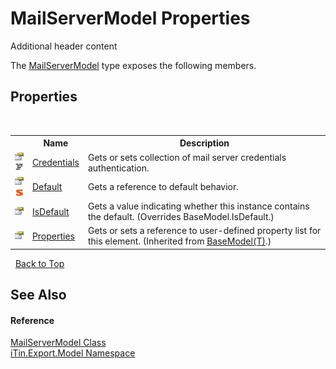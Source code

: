 # MailServerModel Properties
Additional header content 

The <a href="T_iTin_Export_Model_MailServerModel">MailServerModel</a> type exposes the following members.


## Properties
&nbsp;<table><tr><th></th><th>Name</th><th>Description</th></tr><tr><td>![Public property](media/pubproperty.gif "Public property")![Code example](media/CodeExample.png "Code example")</td><td><a href="P_iTin_Export_Model_MailServerModel_Credentials">Credentials</a></td><td>
Gets or sets collection of mail server credentials authentication.</td></tr><tr><td>![Public property](media/pubproperty.gif "Public property")![Static member](media/static.gif "Static member")</td><td><a href="P_iTin_Export_Model_MailServerModel_Default">Default</a></td><td>
Gets a reference to default behavior.</td></tr><tr><td>![Public property](media/pubproperty.gif "Public property")</td><td><a href="P_iTin_Export_Model_MailServerModel_IsDefault">IsDefault</a></td><td>
Gets a value indicating whether this instance contains the default.
 (Overrides BaseModel.IsDefault.)</td></tr><tr><td>![Public property](media/pubproperty.gif "Public property")</td><td><a href="P_iTin_Export_Model_BaseModel_1_Properties">Properties</a></td><td>
Gets or sets a reference to user-defined property list for this element.
 (Inherited from <a href="T_iTin_Export_Model_BaseModel_1">BaseModel(T)</a>.)</td></tr></table>&nbsp;
<a href="#mailservermodel-properties">Back to Top</a>

## See Also


#### Reference
<a href="T_iTin_Export_Model_MailServerModel">MailServerModel Class</a><br /><a href="N_iTin_Export_Model">iTin.Export.Model Namespace</a><br />